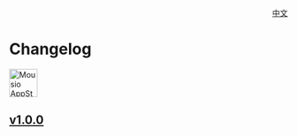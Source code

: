 <p align="right">
  <a href="./CHANGELOG.zh.md">中文</a>
</p>
<!--rehype:style=float: right; bottom: -36px; position: relative;-->

Changelog
===

<a target="_blank" href="https://apps.apple.com/app/mousio/6746747327" title="Mousio for macOS">
<img alt="Mousio AppStore" src="https://jaywcjlove.github.io/sb/download/macos.svg" height="51">
</a>

## [v1.0.0](https://github.com/jaywcjlove/mousio/releases/tag/v1.0.0)